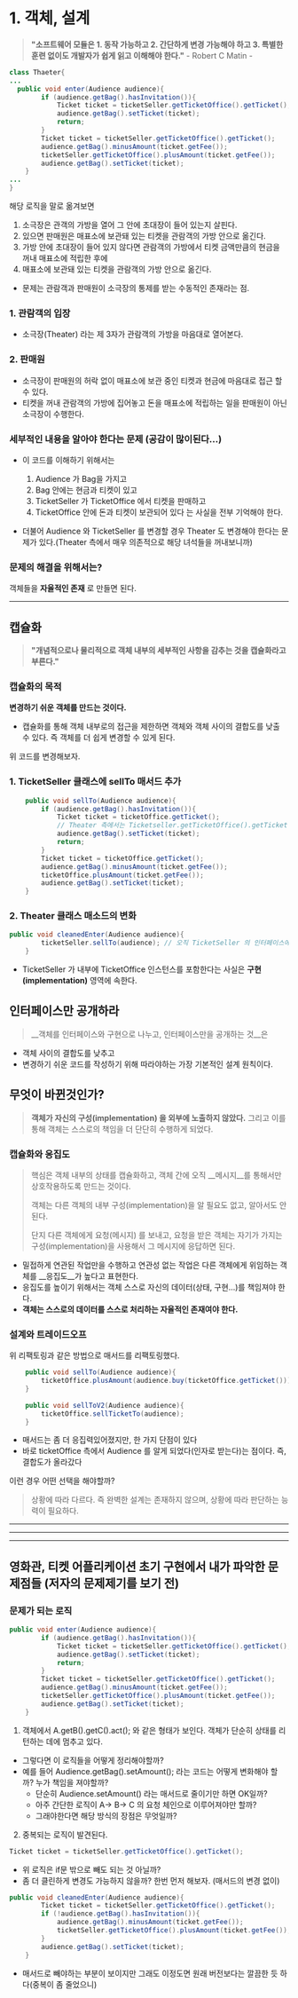 # 1. 객체, 설계

> __"소프트웨어 모듈은 1. 동작 가능하고 2. 간단하게 변경 가능해야 하고 3. 특별한 훈련 없이도 개발자가 쉽게 읽고 이해해야 한다."__ - Robert C Matin -

```java
class Thaeter{
...
  public void enter(Audience audience){
        if (audience.getBag().hasInvitation()){
            Ticket ticket = ticketSeller.getTicketOffice().getTicket();
            audience.getBag().setTicket(ticket);
            return;
        }
        Ticket ticket = ticketSeller.getTicketOffice().getTicket();
        audience.getBag().minusAmount(ticket.getFee());
        ticketSeller.getTicketOffice().plusAmount(ticket.getFee());
        audience.getBag().setTicket(ticket);
    }
...
}
```

해당 로직을 말로 옮겨보면

1. 소극장은 관객의 가방을 열어 그 안에 초대장이 들어 있는지 살핀다.
2. 있으면 판매원은 매표소에 보관돼 있는 티켓을 관람객의 가방 안으로 옮긴다.
3. 가방 안에 초대장이 들어 있지 않다면 관람객의 가방에서 티켓 금액만큼의 현금을 꺼내 매표소에 적립한 후에
4. 매표소에 보관돼 있는 티켓을 관람객의 가방 안으로 옮긴다.

- 문제는 관람객과 판매원이 소극장의 통제를 받는 수동적인 존재라는 점.

### 1. 관람객의 입장
- 소극장(Theater) 라는 제 3자가 관람객의 가방을 마음대로 열어본다.

### 2. 판매원
- 소극장이 판매원의 허락 없이 매표소에 보관 중인 티켓과 현금에 마음대로 접근 할 수 있다.
- 티켓을 꺼내 관람객의 가방에 집어놓고 돈을 매표소에 적립하는 일을 판매원이 아닌 소극장이 수행한다.

### 세부적인 내용을 알아야 한다는 문제 (공감이 많이된다...)
- 이 코드를 이해하기 위해서는
  1. Audience 가 Bag을 가지고
  2. Bag 안에는 현금과 티켓이 있고
  3. TicketSeller 가 TicketOffice 에서 티켓을 판매하고
  4. TicketOffice 안에 돈과 티켓이 보관되어 있다
     는 사실을 전부 기억해야 한다.

- 더불어 Audience 와 TicketSeller 를 변경할 경우 Theater 도 변경해야 한다는 문제가 있다.(Theater 측에서 매우 의존적으로 해당 녀석들을 꺼내보니까)


### 문제의 해결을 위해서는?

객체들을 __자율적인 존재__ 로 만들면 된다.

---

## 캡슐화

> __"개념적으로나 물리적으로 객체 내부의 세부적인 사항을 감추는 것을 캡슐화라고 부른다."__

### 캡슐화의 목적

__변경하기 쉬운 객체를 만드는 것이다.__

- 캡슐화를 통해 객체 내부로의 접근을 제한하면 객체와 객체 사이의 결합도를 낮출 수 있다. 즉 객체를 더 쉽게 변경할 수 있게 된다.

위 코드를 변경해보자.

### 1. TicketSeller 클래스에 sellTo 매서드 추가

```java
    public void sellTo(Audience audience){
        if (audience.getBag().hasInvitation()){
            Ticket ticket = ticketOffice.getTicket();
            // Theater 측에서는 Ticketseller.getTicketOffice().getTicket() 형태였다.
            audience.getBag().setTicket(ticket);
            return;
        }
        Ticket ticket = ticketOffice.getTicket();
        audience.getBag().minusAmount(ticket.getFee());
        ticketOffice.plusAmount(ticket.getFee());
        audience.getBag().setTicket(ticket);
    }
```

### 2. Theater 클래스 매소드의 변화

```java
public void cleanedEnter(Audience audience){
        ticketSeller.sellTo(audience); // 오직 TicketSeller 의 인터페이스에 의존한다.
    }
```

- TicketSeller 가 내부에 TicketOffice 인스턴스를 포함한다는 사실은 __구현(implementation)__ 영역에 속한다.


## 인터페이스만 공개하라

> __객체를 인터페이스와 구현으로 나누고, 인터페이스만을 공개하는 것__은
- 객체 사이의 결합도를 낮추고
- 변경하기 쉬운 코드를 작성하기 위해
  따라야하는 가장 기본적인 설계 원칙이다.

## 무엇이 바뀐것인가?

> __객체가 자신의 구성(implementation) 을 외부에 노출하지 않았다.__ 그리고 이를 통해 객체는 스스로의 책임을 더 단단히 수행하게 되었다.

### 캡슐화와 응집도

> 핵심은 객체 내부의 상태를 캡슐화하고, 객체 간에 오직 __메시지__를 통해서만 상호작용하도록 만드는 것이다.
>
> 객체는 다른 객체의 내부 구성(implementation)을 알 필요도 없고, 알아서도 안된다.
>
> 단지 다른 객체에게 요청(메시지) 를 보내고, 요청을 받은 객체는 자기가 가지는 구성(implementation)을 사용해서 그 메시지에 응답하면 된다.


- 밀접하게 연관된 작업만을 수행하고 연관성 없는 작업은 다른 객체에게 위임하는 객체를 __응집도__가 높다고 표현한다.
- 응집도를 높이기 위해서는 객체 스스로 자신의 데이터(상태, 구현...)를 책임져야 한다.
- __객체는 스스로의 데이터를 스스로 처리하는 자율적인 존재여야 한다.__

### 설계와 트레이드오프

위 리팩토링과 같은 방법으로 매서드를 리팩토링했다.

```java
    public void sellTo(Audience audience){
        ticketOffice.plusAmount(audience.buy(ticketOffice.getTicket()));
    }
    
    public void sellToV2(Audience audience){
        ticketOffice.sellTicketTo(audience);
    }
```

- 매서드는 좀 더 응집력있어졌지만, 한 가지 단점이 있다
- 바로 ticketOffice 측에서 Audience 를 알게 되었다(인자로 받는다)는 점이다. 즉, 결합도가 올라갔다

이런 경우 어떤 선택을 해야할까?

> 상황에 따라 다르다. 즉 완벽한 설계는 존재하지 않으며, 상황에 따라 판단하는 능력이 필요하다.

---



---


---

## 영화관, 티켓 어플리케이션 초기 구현에서 내가 파악한 문제점들 (저자의 문제제기를 보기 전)

### 문제가 되는 로직

```java
public void enter(Audience audience){
        if (audience.getBag().hasInvitation()){
            Ticket ticket = ticketSeller.getTicketOffice().getTicket();
            audience.getBag().setTicket(ticket);
            return;
        }
        Ticket ticket = ticketSeller.getTicketOffice().getTicket();
        audience.getBag().minusAmount(ticket.getFee());
        ticketSeller.getTicketOffice().plusAmount(ticket.getFee());
        audience.getBag().setTicket(ticket);
    }
```

1. 객체에서 A.getB().getC().act(); 와 같은 형태가 보인다. 객체가 단순히 상태를 리턴하는 데에 멈추고 있다.
- 그렇다면 이 로직들을 어떻게 정리해야할까?
- 예를 들어 Audience.getBag().setAmount(); 라는 코드는 어떻게 변화해야 할까? 누가 책임을 져야할까?
    - 단순히 Audience.setAmount() 라는 매서드로 줄이기만 하면 OK일까?
    - 아주 간단한 로직이 A-> B-> C 의 요청 체인으로 이루어져야만 할까?
    - 그래야한다면 해당 방식의 장점은 무엇일까?

2. 중복되는 로직이 발견된다.
```java
Ticket ticket = ticketSeller.getTicketOffice().getTicket();
```
- 위 로직은 if문 밖으로 빼도 되는 것 아닐까?
- 좀 더 클린하게 변경도 가능하지 않을까? 한번 먼저 해보자. (매서드의 변경 없이)

```java
public void cleanedEnter(Audience audience){
        Ticket ticket = ticketSeller.getTicketOffice().getTicket();
        if (!audience.getBag().hasInvitation()){
            audience.getBag().minusAmount(ticket.getFee());
            ticketSeller.getTicketOffice().plusAmount(ticket.getFee());
        }
        audience.getBag().setTicket(ticket);
    }
```

- 매서드로 빼야하는 부분이 보이지만 그래도 이정도면 원래 버전보다는 깔끔한 듯 하다(중복이 좀 줄었으니)
